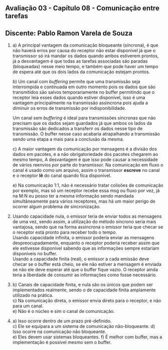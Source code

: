 ## Avaliação 03 - Capítulo 08 - Comunicação entre tarefas
## Discente: **Pablo Ramon Varela de Souza**

1. a) A principal vantagem da comunicação bloqueante (síncrona), é que não haverá erros por causa do receptor não estar disponível
      já que o transmissor só irá mandar os dados quando ambos estiverem prontos, 
      já a desvantagem é que todas as tarefas associadas são paradas (bloqueadas) nesse meio tempo, e também que pode haver um tempo
      de espera até que os dois lados da comunicação estejam prontos.  
        
   b) Um canal com *buffering* permite que uma transmissão seja interrompida e continuada em outro momento pois os dados que são transmitidos
      são salvos temporariamente no buffer permitindo que o receptor leia esses dados quando estiver disponível, isso é uma vantagem
      principalmente na transmissão assíncrona pois ajuda a diminuir os erros de transmissão por indisponibilidade.  
        
      Um canal sem *buffering* é ideal para transmissões síncronas que não precisam que os dados sejam guardados já que ambos os lados
      da transmissão são dedicados a transferir os dados nesse tipo de transmissão. O buffer nesse caso acabaria atrapalhando a transmissão
      sendo uma etapa a mais para a conclusão da mesma.  
        
   c) A maior vantagem da comunicação por mensagens é a divisão dos dados em pacotes, e a não obrigatoriedade dos pacotes chegarem ao mesmo tempo,
      A desvantagem é que isso pode causar a necessidade de vários reenvios por parte do transmissor.
      Na comunicação em fluxo o canal é usado como um arquivo, assim o transmissor **escreve** no canal e o receptor **lê** do canal
      quando fica disponível.  
          
   e) Na comunicação 1:1, não é necessário tratar colisões de comunicação por exemplo, mas só um receptor recebe essa msg ou fluxo por vez, já na M:N eu posso ter a mesma informação sendo mandada simultâneamente para vários receptores, mas há um maior perigo de ocorrer algum problema de sincronização.
     
2. Usando capacidade nula, o emissor teria de enviar todos as mensagens de uma vez, sendo assim, a utilização do método síncrono seria mais vantajosa, sendo que na forma assíncrona o emissor teria que checar se o receptor está pronto para receber todo o tempo.  
Usando capacidade infinita, o emissor poderia enviar as mensagens despreocupadamente, enquanto o receptor poderia receber assim que ele estivesse disponível sabendo que as informações sempre estariam disponíveis no buffer.  
Usando a capacidade finita (real), o emissor a cada emissão deve checar se o buffer está cheio, se ele não estiver a mensagem é enviada se não ele deve esperar até que o buffer fique vazio. O receptor ainda teria a liberdade de consumir as informações como fosse necessário.  
  
3. b) Canais de capacidade finita, e nula são os únicos que podem ser implementados realmente, sendo o de capacidade finita amplamente utilizado na prática.  
c) Na comunicação direta, o emissor envia direto para o receptor, e não para um canal.  
e) Não é o núcleo e sim o canal de comunicação.  
  
4. a) Isso ocorre dentro de um prazo pré-definido.  
c) Ele se equipara a um sistema de comunicação não-bloqueante.
d) Isso ocorre na comunicação não bloqueante.  
e) Eles devem usar sistemas bloqueantes.
f) É melhor com buffer, mas a implementação é possível mesmo sem o buffer.
